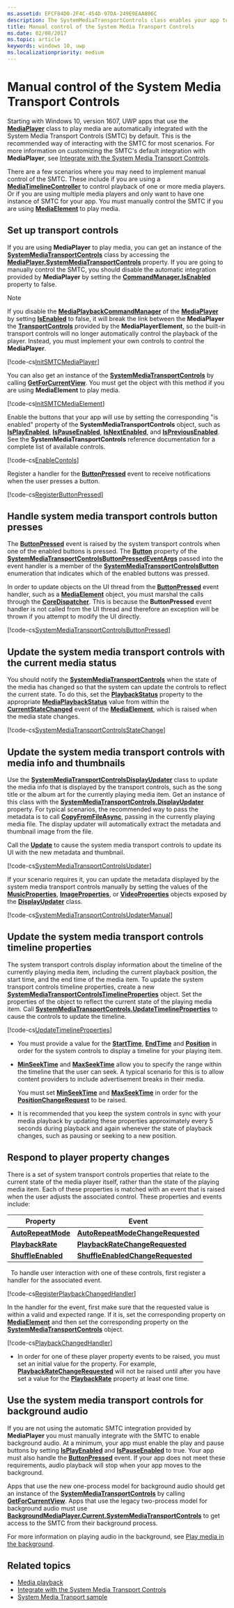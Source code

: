 ```yaml
---
ms.assetid: EFCF84D0-2F4C-454D-97DA-249E9EAA806C
description: The SystemMediaTransportControls class enables your app to use the system media transport controls that are built into Windows and to update the metadata that the controls display about the media your app is currently playing.
title: Manual control of the System Media Transport Controls
ms.date: 02/08/2017
ms.topic: article
keywords: windows 10, uwp
ms.localizationpriority: medium
---
```

# Manual control of the System Media Transport Controls


Starting with Windows 10, version 1607, UWP apps that use the [**MediaPlayer**](https://docs.microsoft.com/uwp/api/Windows.Media.Playback.MediaPlayer) class to play media are automatically integrated with the System Media Transport Controls (SMTC) by default. This is the recommended way of interacting with the SMTC for most scenarios. For more information on customizing the SMTC's default integration with **MediaPlayer**, see [Integrate with the System Media Transport Controls](integrate-with-systemmediatransportcontrols.md).

There are a few scenarios where you may need to implement manual control of the SMTC. These include if you are using a [**MediaTimelineController**](https://docs.microsoft.com/uwp/api/Windows.Media.MediaTimelineController) to control playback of one or more media players. Or if you are using multiple media players and only want to have one instance of SMTC for your app. You must manually control the SMTC if you are using [**MediaElement**](https://docs.microsoft.com/uwp/api/Windows.UI.Xaml.Controls.MediaElement) to play media.

## Set up transport controls
If you are using **MediaPlayer** to play media, you can get an instance of the [**SystemMediaTransportControls**](https://docs.microsoft.com/uwp/api/Windows.Media.SystemMediaTransportControls) class by accessing the [**MediaPlayer.SystemMediaTransportControls**](https://docs.microsoft.com/uwp/api/windows.media.playback.mediaplayer.systemmediatransportcontrols) property. If you are going to manually control the SMTC, you should disable the automatic integration provided by **MediaPlayer** by setting the [**CommandManager.IsEnabled**](https://docs.microsoft.com/uwp/api/windows.media.playback.mediaplaybackcommandmanager.isenabled) property to false.

> [!NOTE] 
> If you disable the [**MediaPlaybackCommandManager**](https://docs.microsoft.com/uwp/api/Windows.Media.Playback.MediaPlaybackCommandManager) of the [**MediaPlayer**](https://docs.microsoft.com/uwp/api/Windows.Media.Playback.MediaPlayer) by setting [**IsEnabled**](https://docs.microsoft.com/uwp/api/windows.media.playback.mediaplaybackcommandmanager.isenabled) to false, it will break the link between the **MediaPlayer** the [**TransportControls**](https://docs.microsoft.com/uwp/api/windows.ui.xaml.controls.mediaplayerelement.transportcontrols) provided by the **MediaPlayerElement**, so the built-in transport controls will no longer automatically control the playback of the player. Instead, you must implement your own controls to control the **MediaPlayer**.

[!code-cs[InitSMTCMediaPlayer](./code/SMTCWin10/cs/MainPage.xaml.cs#SnippetInitSMTCMediaPlayer)]

You can also get an instance of the [**SystemMediaTransportControls**](https://docs.microsoft.com/uwp/api/Windows.Media.SystemMediaTransportControls) by calling [**GetForCurrentView**](https://docs.microsoft.com/uwp/api/windows.media.systemmediatransportcontrols.getforcurrentview). You must get the object with this method if you are using **MediaElement** to play media.

[!code-cs[InitSMTCMediaElement](./code/SMTCWin10/cs/MainPage.xaml.cs#SnippetInitSMTCMediaElement)]

Enable the buttons that your app will use by setting the corresponding "is enabled" property of the **SystemMediaTransportControls** object, such as [**IsPlayEnabled**](https://docs.microsoft.com/uwp/api/windows.media.systemmediatransportcontrols.isplayenabled), [**IsPauseEnabled**](https://docs.microsoft.com/uwp/api/windows.media.systemmediatransportcontrols.ispauseenabled), [**IsNextEnabled**](https://docs.microsoft.com/uwp/api/windows.media.systemmediatransportcontrols.isnextenabled), and [**IsPreviousEnabled**](https://docs.microsoft.com/uwp/api/windows.media.systemmediatransportcontrols.ispreviousenabled). See the **SystemMediaTransportControls** reference documentation for a complete list of available controls.

[!code-cs[EnableContols](./code/SMTCWin10/cs/MainPage.xaml.cs#SnippetEnableContols)]

Register a handler for the [**ButtonPressed**](https://docs.microsoft.com/uwp/api/windows.media.systemmediatransportcontrols.buttonpressed) event to receive notifications when the user presses a button.

[!code-cs[RegisterButtonPressed](./code/SMTCWin10/cs/MainPage.xaml.cs#SnippetRegisterButtonPressed)]

## Handle system media transport controls button presses

The [**ButtonPressed**](https://docs.microsoft.com/uwp/api/windows.media.systemmediatransportcontrols.buttonpressed) event is raised by the system transport controls when one of the enabled buttons is pressed. The [**Button**](https://docs.microsoft.com/uwp/api/windows.media.systemmediatransportcontrolsbuttonpressedeventargs.button) property of the [**SystemMediaTransportControlsButtonPressedEventArgs**](https://docs.microsoft.com/uwp/api/Windows.Media.SystemMediaTransportControlsButtonPressedEventArgs) passed into the event handler is a member of the [**SystemMediaTransportControlsButton**](https://docs.microsoft.com/uwp/api/Windows.Media.SystemMediaTransportControlsButton) enumeration that indicates which of the enabled buttons was pressed.

In order to update objects on the UI thread from the [**ButtonPressed**](https://docs.microsoft.com/uwp/api/windows.media.systemmediatransportcontrols.buttonpressed) event handler, such as a [**MediaElement**](https://docs.microsoft.com/uwp/api/Windows.UI.Xaml.Controls.MediaElement) object, you must marshal the calls through the [**CoreDispatcher**](https://docs.microsoft.com/uwp/api/Windows.UI.Core.CoreDispatcher). This is because the **ButtonPressed** event handler is not called from the UI thread and therefore an exception will be thrown if you attempt to modify the UI directly.

[!code-cs[SystemMediaTransportControlsButtonPressed](./code/SMTCWin10/cs/MainPage.xaml.cs#SnippetSystemMediaTransportControlsButtonPressed)]

## Update the system media transport controls with the current media status

You should notify the [**SystemMediaTransportControls**](https://docs.microsoft.com/uwp/api/Windows.Media.SystemMediaTransportControls) when the state of the media has changed so that the system can update the controls to reflect the current state. To do this, set the [**PlaybackStatus**](https://docs.microsoft.com/uwp/api/windows.media.systemmediatransportcontrols.playbackstatus) property to the appropriate [**MediaPlaybackStatus**](https://docs.microsoft.com/uwp/api/Windows.Media.MediaPlaybackStatus) value from within the [**CurrentStateChanged**](https://docs.microsoft.com/uwp/api/windows.ui.xaml.controls.mediaelement.currentstatechanged) event of the [**MediaElement**](https://docs.microsoft.com/uwp/api/Windows.UI.Xaml.Controls.MediaElement), which is raised when the media state changes.

[!code-cs[SystemMediaTransportControlsStateChange](./code/SMTCWin10/cs/MainPage.xaml.cs#SnippetSystemMediaTransportControlsStateChange)]

## Update the system media transport controls with media info and thumbnails

Use the [**SystemMediaTransportControlsDisplayUpdater**](https://docs.microsoft.com/uwp/api/Windows.Media.SystemMediaTransportControlsDisplayUpdater) class to update the media info that is displayed by the transport controls, such as the song title or the album art for the currently playing media item. Get an instance of this class with the [**SystemMediaTransportControls.DisplayUpdater**](https://docs.microsoft.com/uwp/api/windows.media.systemmediatransportcontrols.displayupdater) property. For typical scenarios, the recommended way to pass the metadata is to call [**CopyFromFileAsync**](https://docs.microsoft.com/uwp/api/windows.media.systemmediatransportcontrolsdisplayupdater.copyfromfileasync), passing in the currently playing media file. The display updater will automatically extract the metadata and thumbnail image from the file.

Call the [**Update**](https://docs.microsoft.com/uwp/api/windows.media.systemmediatransportcontrolsdisplayupdater.update) to cause the system media transport controls to update its UI with the new metadata and thumbnail.

[!code-cs[SystemMediaTransportControlsUpdater](./code/SMTCWin10/cs/MainPage.xaml.cs#SnippetSystemMediaTransportControlsUpdater)]

If your scenario requires it, you can update the metadata displayed by the system media transport controls manually by setting the values of the [**MusicProperties**](https://docs.microsoft.com/uwp/api/windows.media.systemmediatransportcontrolsdisplayupdater.musicproperties), [**ImageProperties**](https://docs.microsoft.com/uwp/api/windows.media.systemmediatransportcontrolsdisplayupdater.imageproperties), or [**VideoProperties**](https://docs.microsoft.com/uwp/api/windows.media.systemmediatransportcontrolsdisplayupdater.videoproperties) objects exposed by the [**DisplayUpdater**](https://docs.microsoft.com/uwp/api/windows.media.systemmediatransportcontrols.displayupdater) class.

[!code-cs[SystemMediaTransportControlsUpdaterManual](./code/SMTCWin10/cs/MainPage.xaml.cs#SystemMediaTransportControlsUpdaterManual)]

## Update the system media transport controls timeline properties

The system transport controls display information about the timeline of the currently playing media item, including the current playback position, the start time, and the end time of the media item. To update the system transport controls timeline properties, create a new [**SystemMediaTransportControlsTimelineProperties**](https://docs.microsoft.com/uwp/api/Windows.Media.SystemMediaTransportControlsTimelineProperties) object. Set the properties of the object to reflect the current state of the playing media item. Call [**SystemMediaTransportControls.UpdateTimelineProperties**](https://docs.microsoft.com/uwp/api/windows.media.systemmediatransportcontrols.) to cause the controls to update the timeline.

[!code-cs[UpdateTimelineProperties](./code/SMTCWin10/cs/MainPage.xaml.cs#SnippetUpdateTimelineProperties)]

-   You must provide a value for the [**StartTime**](https://docs.microsoft.com/uwp/api/windows.media.systemmediatransportcontrolstimelineproperties.starttime), [**EndTime**](https://docs.microsoft.com/uwp/api/windows.media.systemmediatransportcontrolstimelineproperties.endtime) and [**Position**](https://docs.microsoft.com/uwp/api/windows.media.systemmediatransportcontrols.playbackpositionchangerequested) in order for the system controls to display a timeline for your playing item.

-   [**MinSeekTime**](https://docs.microsoft.com/uwp/api/windows.media.systemmediatransportcontrolstimelineproperties.minseektime) and [**MaxSeekTime**](https://docs.microsoft.com/uwp/api/windows.media.systemmediatransportcontrolstimelineproperties.maxseektime) allow you to specify the range within the timeline that the user can seek. A typical scenario for this is to allow content providers to include advertisement breaks in their media.

    You must set [**MinSeekTime**](https://docs.microsoft.com/uwp/api/windows.media.systemmediatransportcontrolstimelineproperties.minseektime) and [**MaxSeekTime**](https://docs.microsoft.com/uwp/api/windows.media.systemmediatransportcontrolstimelineproperties.maxseektime) in order for the [**PositionChangeRequest**](https://docs.microsoft.com/uwp/api/windows.media.systemmediatransportcontrols.playbackpositionchangerequested) to be raised.

-   It is recommended that you keep the system controls in sync with your media playback by updating these properties approximately every 5 seconds during playback and again whenever the state of playback changes, such as pausing or seeking to a new position.

## Respond to player property changes

There is a set of system transport controls properties that relate to the current state of the media player itself, rather than the state of the playing media item. Each of these properties is matched with an event that is raised when the user adjusts the associated control. These properties and events include:

| Property                                                                  | Event                                                                                                   |
|---------------------------------------------------------------------------|---------------------------------------------------------------------------------------------------------|
| [**AutoRepeatMode**](https://docs.microsoft.com/uwp/api/windows.media.systemmediatransportcontrols.autorepeatmode) | [**AutoRepeatModeChangeRequested**](https://docs.microsoft.com/uwp/api/windows.media.systemmediatransportcontrols.autorepeatmodechangerequested) |
| [**PlaybackRate**](https://docs.microsoft.com/uwp/api/windows.media.systemmediatransportcontrols.playbackrate)     | [**PlaybackRateChangeRequested**](https://docs.microsoft.com/uwp/api/windows.media.systemmediatransportcontrols.playbackratechangerequested)     |
| [**ShuffleEnabled**](https://docs.microsoft.com/uwp/api/windows.media.systemmediatransportcontrols.shuffleenabled) | [**ShuffleEnabledChangeRequested**](https://docs.microsoft.com/uwp/api/windows.media.systemmediatransportcontrols.shuffleenabledchangerequested) |

 
To handle user interaction with one of these controls, first register a handler for the associated event.

[!code-cs[RegisterPlaybackChangedHandler](./code/SMTCWin10/cs/MainPage.xaml.cs#SnippetRegisterPlaybackChangedHandler)]

In the handler for the event, first make sure that the requested value is within a valid and expected range. If it is, set the corresponding property on [**MediaElement**](https://docs.microsoft.com/uwp/api/Windows.UI.Xaml.Controls.MediaElement) and then set the corresponding property on the [**SystemMediaTransportControls**](https://docs.microsoft.com/uwp/api/Windows.Media.SystemMediaTransportControls) object.

[!code-cs[PlaybackChangedHandler](./code/SMTCWin10/cs/MainPage.xaml.cs#SnippetPlaybackChangedHandler)]

-   In order for one of these player property events to be raised, you must set an initial value for the property. For example, [**PlaybackRateChangeRequested**](https://docs.microsoft.com/uwp/api/windows.media.systemmediatransportcontrols.playbackratechangerequested) will not be raised until after you have set a value for the [**PlaybackRate**](https://docs.microsoft.com/uwp/api/windows.media.systemmediatransportcontrols.playbackrate) property at least one time.

## Use the system media transport controls for background audio

If you are not using the automatic SMTC integration provided by **MediaPlayer** you must manually integrate with the SMTC to enable background audio. At a minimum, your app must enable the play and pause buttons by setting [**IsPlayEnabled**](https://docs.microsoft.com/uwp/api/windows.media.systemmediatransportcontrols.isplayenabled) and [**IsPauseEnabled**](https://docs.microsoft.com/uwp/api/windows.media.systemmediatransportcontrols.ispauseenabled) to true. Your app must also handle the [**ButtonPressed**](https://docs.microsoft.com/uwp/api/windows.media.systemmediatransportcontrols.buttonpressed) event. If your app does not meet these requirements, audio playback will stop when your app moves to the background.

Apps that use the new one-process model for background audio should get an instance of the [**SystemMediaTransportControls**](https://docs.microsoft.com/uwp/api/Windows.Media.SystemMediaTransportControls) by calling [**GetForCurrentView**](https://docs.microsoft.com/uwp/api/windows.media.systemmediatransportcontrols.getforcurrentview). Apps that use the legacy two-process model for background audio must use [**BackgroundMediaPlayer.Current.SystemMediaTransportControls**](https://docs.microsoft.com/uwp/api/windows.media.playback.mediaplayer.systemmediatransportcontrols) to get access to the SMTC from their background process.

For more information on playing audio in the background, see [Play media in the background](background-audio.md).

## Related topics
* [Media playback](media-playback.md)
* [Integrate with the System Media Transport Controls](integrate-with-systemmediatransportcontrols.md) 
* [System Media Tranport sample](https://github.com/Microsoft/Windows-universal-samples/tree/dev/Samples/SystemMediaTransportControls) 

 




